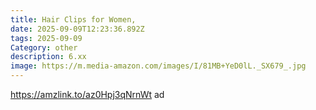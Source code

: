 ```yaml
---
title: Hair Clips for Women,
date: 2025-09-09T12:23:36.892Z
tags: 2025-09-09
Category: other
description: 6.xx
image: https://m.media-amazon.com/images/I/81MB+YeD0lL._SX679_.jpg
---
```

https://amzlink.to/az0Hpj3qNrnWt  ad